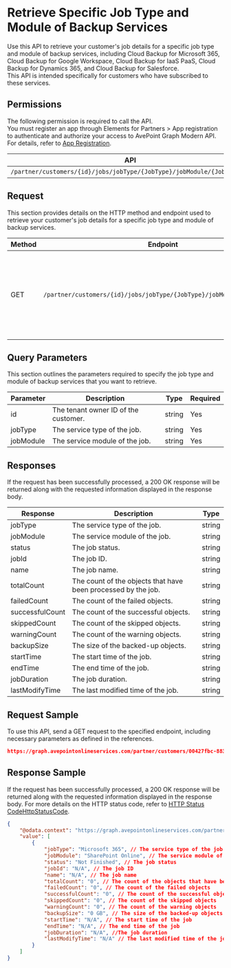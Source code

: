 # Retrieve Specific Job Type and Module of Backup Services

Use this API to retrieve your customer's job details for a specific job type and module of backup services, including Cloud Backup for Microsoft 365, Cloud Backup for Google Workspace, Cloud Backup for IaaS PaaS, Cloud Backup for Dynamics 365, and Cloud Backup for Salesforce.
<br>This API is intended specifically for customers who have subscribed to these services.

## Permissions  

The following permission is required to call the API.  
You must register an app through Elements for Partners > App registration to authenticate and authorize your access to AvePoint Graph Modern API. For details, refer to [App Registration](https://cdn.avepoint.com/assets/apelements-webhelp/avepoint-elements-for-partners/index.htm#!Documents/appregistration.htm).

| API | Permission  |
|-----------|--------|
| `/partner/customers/{id}/jobs/jobType/{JobType}/jobModule/{JobModule}` | partner.jobs.read.all  |  

## Request 

This section provides details on the HTTP method and endpoint used to retrieve your customer's job details for a specific job type and module of backup services.

| Method| Endpoint | Description |
|-----------|--------|-------|
| GET | `/partner/customers/{id}/jobs/jobType/{JobType}/jobModule/{JobModule}` | Retrieves your customer's job details for a specific job type and module of the backup services. |

## Query Parameters

This section outlines the parameters required to specify the job type and module of backup services that you want to retrieve.

| Parameter | Description | Type | Required |
| --- | --- | --- | --- |
| id | The tenant owner ID of the customer. | string | Yes |
| jobType | The service type of the job. | string | Yes |
| jobModule | The service module of the job. | string | Yes |

## Responses

If the request has been successfully processed, a 200 OK response will be returned along with the requested information displayed in the response body.

| Response | Description | Type |
| --- | --- | --- |
| jobType | The service type of the job. | string |
| jobModule | The service module of the job. | string |
| status | The job status. | string |
| jobId | The job ID. | string |
| name | The job name. | string |
| totalCount | The count of the objects that have been processed by the job. | string |
| failedCount | The count of the failed objects. | string |
| successfulCount | The count of the successful objects. | string |
| skippedCount | The count of the skipped objects. | string |
| warningCount | The count of the warning objects. | string |
| backupSize | The size of the backed-up objects. | string |
| startTime | The start time of the job. | string |
| endTime | The end time of the job. | string |
| jobDuration | The job duration. | string |
| lastModifyTime | The last modified time of the job. | string |


## Request Sample

To use this API, send a GET request to the specified endpoint, including necessary parameters as defined in the references. 

```json
https://graph.avepointonlineservices.com/partner/customers/00427fbc-8832-46cf-a1d2-582fa46ec638/jobs/jobType/Microsoft 365/jobModule/SharePoint Online
```

## Response Sample

If the request has been successfully processed, a 200 OK response will be returned along with the requested information displayed in the response body. For more details on the HTTP status code, refer to [HTTP Status Code](/docs/use-avepoint-graph-modern-API/##HTTP-Status-Code)[HttpStatusCode](https://learn.avepoint.com/docs/Use-AvePoint-Graph-Modern-API.html#http-status-code).

```json 
{
    "@odata.context": "https://graph.avepointonlineservices.com/partner/$metadata#Collection(Portal.Api.Model.BackUpJob)",
    "value": [
        {
            "jobType": "Microsoft 365", // The service type of the job
            "jobModule": "SharePoint Online", // The service module of the job
            "status": "Not Finished", // The job status
            "jobId": "N/A", // The job ID
            "name": "N/A", // The job name
            "totalCount": "0", // The count of the objects that have been processed by the job
            "failedCount": "0", // The count of the failed objects
            "successfulCount": "0", // The count of the successful objects
            "skippedCount": "0", // The count of the skipped objects
            "warningCount": "0", // The count of the warning objects
            "backupSize": "0 GB", // The size of the backed-up objects
            "startTime": "N/A", // The start time of the job
            "endTime": "N/A", // The end time of the job
            "jobDuration": "N/A", //The job duration
            "lastModifyTime": "N/A" // The last modified time of the job
        }
    ]
}
```